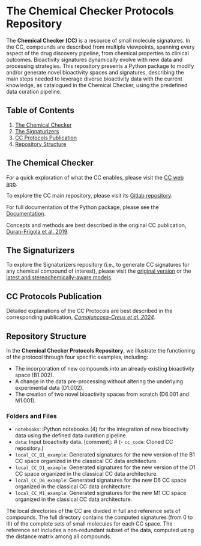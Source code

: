 # The Chemical Checker Protocols Repository

The **Chemical Checker (CC)** is a resource of small molecule signatures. In the CC, compounds are described from multiple viewpoints, spanning every aspect of the drug discovery pipeline, from chemical properties to clinical outcomes. Bioactivity signatures dynamically evolve with new data and processing strategies. This repository presents a Python package to modify and/or generate novel bioactivity spaces and signatures, describing the main steps needed to leverage diverse bioactivity data with the current knowledge, as catalogued in the Chemical Checker, using the predefined data curation pipeline.

## Table of Contents
1. [The Chemical Checker](#the-chemical-checker)
2. [The Signaturizers](#the-signaturizers)
3. [CC Protocols Publication](#cc-protocols-publication)
4. [Repository Structure](#repository-structure)

## The Chemical Checker
For a quick exploration of what the CC enables, please visit the [CC web app](http://chemicalchecker.org).

To explore the CC main repository, please visit its [Gitlab repository](https://gitlabsbnb.irbbarcelona.org/packages/chemical_checker).

For full documentation of the Python package, please see the [Documentation](http://packages.sbnb-pages.irbbarcelona.org/chemical_checker).

Concepts and methods are best described in the original CC publication, [Duran-Frigola et al. 2019](https://biorxiv.org/content/10.1101/745703v1).

## The Signaturizers
To explore the Signaturizers repository (i.e., to generate CC signatures for any chemical compound of interest), please visit the [original version](https://gitlabsbnb.irbbarcelona.org/packages/signaturizer) or the [latest and stereochemically-aware models](https://gitlabsbnb.irbbarcelona.org/packages/signaturizer3d).

## CC Protocols Publication
Detailed explanations of the CC Protocols are best described in the corresponding publication, [*Comajuncosa-Creus et al. 2024*](https://google.com).

## Repository Structure
In the **Chemical Checker Protocols Repository**, we illustrate the functioning of the protocol through four specific examples, including:
- The incorporation of new compounds into an already existing bioactivity space (B1.002).
- A change in the data pre-processing without altering the underlying experimental data (D1.002).
- The creation of two novel bioactivity spaces from scratch (D6.001 and M1.001).

### Folders and Files
- `notebooks`: iPython notebooks (4) for the integration of new bioactivity data using the defined data curation pipeline.
- `data`: Input bioactivity data.
[comment]: # (- `cc_code`: Cloned CC repository.)
- `local_CC_B1_example`: Generated signatures for the new version of the B1 CC space organized in the classical CC data architecture.
- `local_CC_D1_example`: Generated signatures for the new version of the D1 CC space organized in the classical CC data architecture.
- `local_CC_D6_example`: Generated signatures for the new D6 CC space organized in the classical CC data architecture.
- `local_CC_M1_example`: Generated signatures for the new M1 CC space organized in the classical CC data architecture.

The local directories of the CC are divided in full and reference sets of compounds. The full directory contains the computed signatures (from 0 to III) of the complete sets of small molecules for each CC space. The reference set includes a non-redundant subset of the data, computed using the distance matrix among all compounds. 


